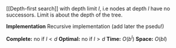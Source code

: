[[Depth-first search]] with depth limit $l$, i.e nodes at depth $l$ have no successors. Limit is about the depth of the tree.

**Implementation**
Recursive implementation (add later the psedu!)

**Complete:** no if $l < d$
**Optimal:** no if $l > d$
**Time:** $O(b^{l})$
**Space:** $O(bl)$

